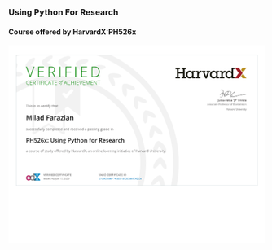 ### Using Python For Research
#### Course offered by HarvardX:PH526x

[![certificate][image]][certificate_website]

[image]: images/certificate.png
[certificate_website]: https://courses.edx.org/certificates/27cbf61cee714c859181360de19f620e
